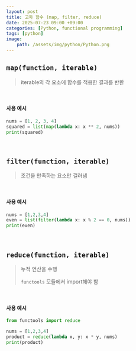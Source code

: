 ```yaml
---
layout: post
title: 고차 함수 (map, filter, reduce)
date: 2025-07-23 09:00 +09:00
categories: [Python, functional programming]
tags: [python]
image:
    path: /assets/img/python/Python.png
---
```


## `map(function, iterable)`

> iterable의 각 요소에 함수를 적용한 결과를 반환

<br>

#### 사용 예시

```python
nums = [1, 2, 3, 4]
squared = list(map(lambda x: x ** 2, nums))
print(squared)
```

<br>

## `filter(function, iterable)`

> 조건을 만족하는 요소만 걸러냄

<br>

#### 사용 예시

```python
nums = [1,2,3,4]
even = list(filter(lambda x: x % 2 == 0, nums))
print(even)
```

<br>

## `reduce(function, iterable)`

> 누적 연산을 수행
>
> `functools` 모듈에서 import해야 함

<br>

#### 사용 예시

```python
from functools import reduce

nums = [1,2,3,4]
product = reduce(lambda x, y: x * y, nums)
print(product)
```